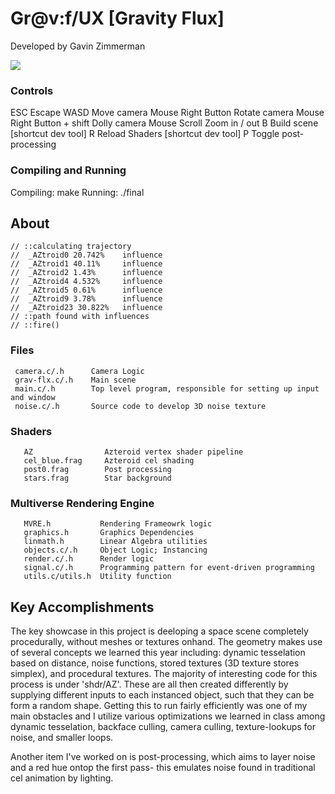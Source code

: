 # Gr@v:f/UX [Gravity Flux]
Developed by Gavin Zimmerman

<img src='img/main.png'>

### Controls
 ESC                            Escape
 WASD                           Move camera
 Mouse Right Button             Rotate camera
 Mouse Right Button + shift     Dolly camera
 Mouse Scroll                   Zoom in / out
 B                              Build scene [shortcut dev tool]
 R                              Reload Shaders [shortcut dev tool]
 P                              Toggle post-processing

### Compiling and Running
 Compiling: make
 Running:  ./final


## About
```
// ::calculating trajectory
//  _AZtroid0 20.742%    influence
//  _AZtroid1 40.11%     influence
//  _AZtroid2 1.43%      influence
//  _AZtroid4 4.532%     influence
//  _AZtroid5 0.61%      influence
//  _AZtroid9 3.78%      influence
//  _AZtroid23 30.822%   influence
// ::path found with influences
// ::fire() 
```

### Files
```
 camera.c/.h      Camera Logic
 grav-flx.c/.h    Main scene
 main.c/.h        Top level program, responsible for setting up input and window
 noise.c/.h       Source code to develop 3D noise texture
```

### Shaders
```
   AZ                Azteroid vertex shader pipeline
   cel_blue.frag     Azteroid cel shading
   post0.frag        Post processing
   stars.frag        Star background     
```

### Multiverse Rendering Engine
```
   MVRE.h           Rendering Frameowrk logic
   graphics.h       Graphics Dependencies
   linmath.h        Linear Algebra utilities
   objects.c/.h     Object Logic; Instancing
   render.c/.h      Render logic
   signal.c/.h      Programming pattern for event-driven programming
   utils.c/utils.h  Utility function
```

## Key Accomplishments
 The key showcase in this project is deeloping a space scene completely procedurally, without meshes or textures onhand. The geometry makes use of several concepts we learned
 this year including: dynamic tesselation based on distance, noise functions, stored textures (3D texture stores simplex), and procedural textures. The majority of interesting code for this
 process is under 'shdr/AZ'. These are all then created differently by supplying different inputs to each instanced object, such that they can be form a random shape. Getting this to run fairly
 efficiently was one of my main obstacles and I utilize various optimizations we learned in class among dynamic tesselation, backface culling, camera culling, texture-lookups for noise, and smaller loops.
 
 Another item I've worked on is post-processing, which aims to layer noise and a red hue ontop the first pass- this emulates noise found in traditional cel animation
 by lighting. 
